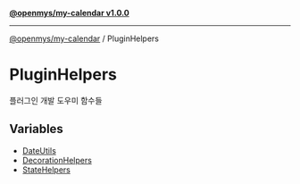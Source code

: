 [**@openmys/my-calendar v1.0.0**](../../../README.md)

***

[@openmys/my-calendar](../../../globals.md) / PluginHelpers

# PluginHelpers

플러그인 개발 도우미 함수들

## Variables

- [DateUtils](variables/DateUtils.md)
- [DecorationHelpers](variables/DecorationHelpers.md)
- [StateHelpers](variables/StateHelpers.md)
